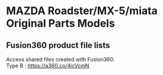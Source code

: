 # MAZDA Roadster/MX-5/miata Original Parts Models
## Fusion360 product file lists
Access shared files created with Fusion360.<br>
Type B : https://a360.co/4icVcmN
